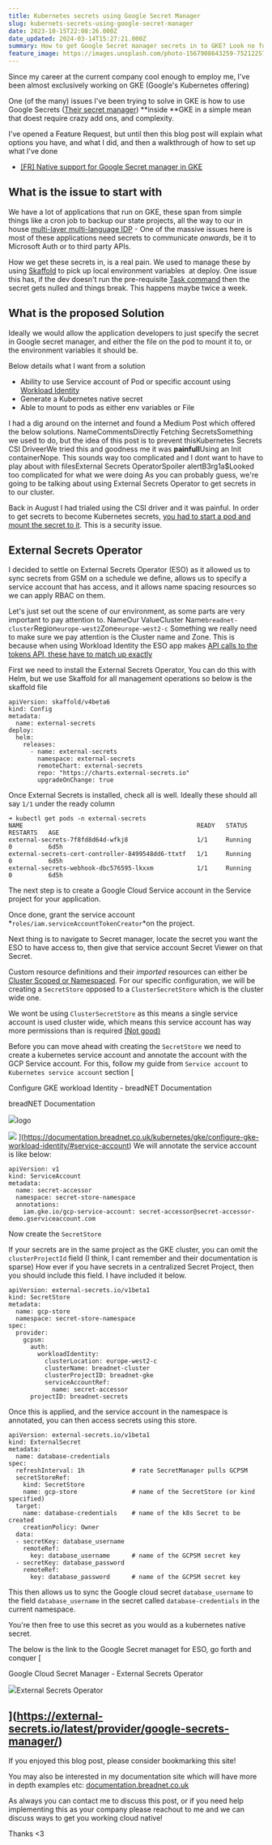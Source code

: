 ```yaml
---
title: Kubernetes secrets using Google Secret Manager
slug: kubernets-secrets-using-google-secret-manager
date: 2023-10-15T22:08:26.000Z
date_updated: 2024-03-14T15:27:21.000Z
summary: How to get Google Secret manager secrets in to GKE? Look no further. We discuss options and implementing External Secrets Operator
feature_image: https://images.unsplash.com/photo-1567908643259-752122573d14?crop=entropy&cs=tinysrgb&fit=max&fm=jpg&ixid=M3wxMTc3M3wwfDF8c2VhcmNofDR8fHdva2luZ2hhbXxlbnwwfHx8fDE2OTc0MDc1Nzd8MA&ixlib=rb-4.0.3&q=80&w=1000
---
```


Since my career at the current company cool enough to employ me, I've been almost exclusively working on GKE (Google's Kubernetes offering) 

One (of the many) issues I've been trying to solve in GKE is how to use Google Secrets ([Their secret manager](https://cloud.google.com/secret-manager)) **inside **GKE in a simple mean that doest require crazy add ons, and complexity. 

I've opened a Feature Request, but until then this blog post will explain what options you have, and what I did, and then a walkthrough of how to set up what I've done

- [[FR] Native support for Google Secret manager in GKE](https://issuetracker.google.com/issues/305477780)

## What is the issue to start with

We have a lot of applications that run on GKE, these span from simple things like a cron job to backup our state projects, all the way to our in house [multi-layer multi-language IDP](https://internaldeveloperplatform.org/what-is-an-internal-developer-platform/) - One of the massive issues here is most of these applications need secrets to communicate *onwards*, be it to Microsoft Auth or to third party APIs. 

How we get these secrets in, is a real pain. We used to manage these by using [Skaffold](https://skaffold.dev) to pick up local environment variables  at deploy. One issue this has, if the dev doesn't run the pre-requisite [Task command](https://taskfile.dev) then the secret gets nulled and things break. This happens maybe twice a week. 

## What is the proposed Solution

Ideally we would allow the application developers to just specify the secret in Google secret manager, and either the file on the pod to mount it to, or the environment variables it should be. 

Below details what I want from a solution

- Ability to use Service account of Pod or specific account using [Workload Identity](https://documentation.breadnet.co.uk/kubernetes/gke/configure-gke-workload-identity/)
- Generate a Kubernetes native secret
- Able to mount to pods as either env variables or File

I had a dig around on the internet and found a Medium Post which offered the below solutions.
NameCommentsDirectly Fetching SecretsSomething we used to do, but the idea of this post is to prevent thisKubernetes Secrets CSI DriveerWe tried this and goodness me it was **painfull**Using an Init containerNope. This sounds way too complicated and I dont want to have to play about with filesExternal Secrets OperatorSpoiler alertB3rg1a$Looked too complicated for what we were doing
As you can probably guess, we're going to be talking about using External Secrets Operator to get secrets in to our cluster. 

Back in August I had trialed using the CSI driver and it was painful. In order to get secrets to become Kubernetes secrets, [you had to start a pod and mount the secret to it](https://secrets-store-csi-driver.sigs.k8s.io/topics/sync-as-kubernetes-secret). This is a security issue. 

## External Secrets Operator

I decided to settle on External Secrets Operator (ESO) as it allowed us to sync secrets from GSM on a schedule we define, allows us to specify a service account that has access, and it allows name spacing resources so we can apply RBAC on them. 

Let's just set out the scene of our environment, as some parts are very important to pay attention to. 
NameOur ValueCluster Name`breadnet-cluster`Region`europe-west2`Zone`europe-west2-c`
Something we really need to make sure we pay attention is the Cluster name and Zone. This is because when using Workload Identity the ESO app makes [API calls to the tokens API, these have to match up exactly](https://github.com/external-secrets/external-secrets/blob/7b8f36b2f007306a106863b12c433edd9c8820ea/pkg/provider/gcp/secretmanager/workload_identity.go#L120-L123)

First we need to install the External Secrets Operator, You can do this with Helm, but we use Skaffold for all management operations so below is the skaffold file

    apiVersion: skaffold/v4beta6
    kind: Config
    metadata:
      name: external-secrets
    deploy:
      helm:
        releases:
          - name: external-secrets
            namespace: external-secrets
            remoteChart: external-secrets
            repo: "https://charts.external-secrets.io"
            upgradeOnChange: true
    

Once External Secrets is installed, check all is well. Ideally these should all say `1/1` under the ready column

    ➜ kubectl get pods -n external-secrets                         
    NAME                                                READY   STATUS    RESTARTS   AGE
    external-secrets-7f8fd8d64d-wfkj8                   1/1     Running   0          6d5h
    external-secrets-cert-controller-8499548dd6-ttxtf   1/1     Running   0          6d5h
    external-secrets-webhook-dbc576595-lkxxm            1/1     Running   0          6d5h
    

The next step is to create a Google Cloud Service account in the Service project for your application.

Once done, grant the service account *`roles/iam.serviceAccountTokenCreator`*on the project.

Next thing is to navigate to Secret manager, locate the secret you want the ESO to have access to, then give that service account Secret Viewer on that Secret. 

Custom resource definitions and their *imported* resources can either be [Cluster Scoped or Namespaced](https://kubernetes.io/docs/tasks/extend-kubernetes/custom-resources/custom-resource-definitions/#create-a-customresourcedefinition). For our specific configuration, we will be creating a `SecretStore` opposed to a `ClusterSecretStore` which is the cluster wide one.

We wont be using `ClusterSecretStore` as this means a single service account is used cluster wide, which means this service account has way more permissions than is required [(Not good)](https://cloud.google.com/iam/docs/best-practices-service-accounts)

Before you can move ahead with creating the `SecretStore` we need to create a kubernetes service account and annotate the account with the GCP Service account. For this, follow my guide from `Service account` to `Kubernetes service account` section
[

Configure GKE workload Identity - breadNET Documentation

breadNET Documentation

![](https://documentation.breadnet.co.uk/favicon.ico)logo

![](https://documentation.breadnet.co.uk/assets/images/social/kubernetes/gke/configure-gke-workload-identity.png)
](https://documentation.breadnet.co.uk/kubernetes/gke/configure-gke-workload-identity/#service-account)
We will annotate the service account is like below:

    apiVersion: v1
    kind: ServiceAccount
    metadata:
      name: secret-accessor
      namespace: secret-store-namespace
      annotations:
        iam.gke.io/gcp-service-account: secret-accessor@secret-accessor-demo.gserviceaccount.com
    

Now create the `SecretStore`

If your secrets are in the same project as the GKE cluster, you can omit the `clusterProjectId` field (I think, I cant remember and their documentation is sparse) How ever if you have secrets in a centralized Secret Project, then you should include this field. I have included it below. 

    apiVersion: external-secrets.io/v1beta1
    kind: SecretStore
    metadata:
      name: gcp-store
      namespace: secret-store-namespace
    spec:
      provider:
        gcpsm:
          auth:
            workloadIdentity:
              clusterLocation: europe-west2-c
              clusterName: breadnet-cluster
              clusterProjectID: breadnet-gke
              serviceAccountRef:
                name: secret-accessor
          projectID: breadnet-secrets

Once this is applied, and the service account in the namespace is annotated, you can then access secrets using this store. 

    apiVersion: external-secrets.io/v1beta1
    kind: ExternalSecret
    metadata:
      name: database-credentials
    spec:
      refreshInterval: 1h             # rate SecretManager pulls GCPSM
      secretStoreRef:
        kind: SecretStore
        name: gcp-store               # name of the SecretStore (or kind specified)
      target:
        name: database-credentials    # name of the k8s Secret to be created
        creationPolicy: Owner
      data:
      - secretKey: database_username
        remoteRef:
          key: database_username      # name of the GCPSM secret key
      - secretKey: database_password
        remoteRef:
          key: database_password      # name of the GCPSM secret key

This then allows us to sync the Google cloud secret `database_username` to the field `database_username` in the secret called `database-credentials` in the current namespace. 

You're then free to use this secret as you would as a kubernetes native secret.

The below is the link to the Google Secret managet for ESO, go forth and conquer 
[

Google Cloud Secret Manager - External Secrets Operator

![](https://external-secrets.io/latest/assets/images/favicon.png)External Secrets Operator

](https://external-secrets.io/latest/provider/google-secrets-manager/)
---

If you enjoyed this blog post, please consider bookmarking this site! 

You may also be interested in my documentation site which will have more in depth examples etc: [documentation.breadnet.co.uk](documentation.breadnet.co.uk/)

As always you can contact me to discuss this post, or if you need help implementing this as your company please reachout to me and we can discuss ways to get you working cloud native!

Thanks <3 
